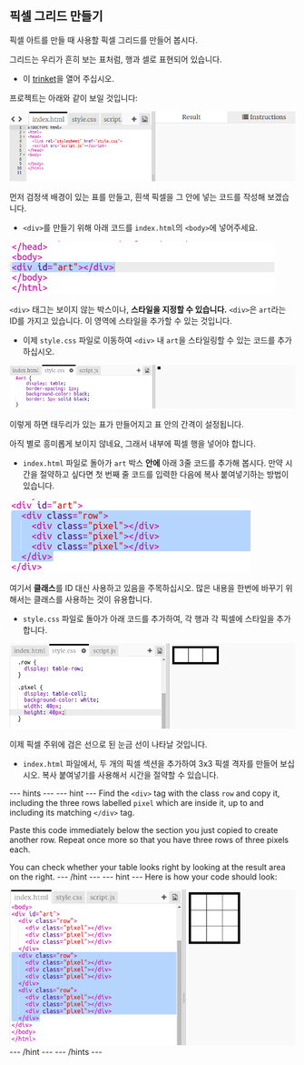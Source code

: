 ## 픽셀 그리드 만들기

픽셀 아트를 만들 때 사용할 픽셀 그리드를 만들어 봅시다.

그리드는 우리가 흔히 보는 표처럼, 행과 셀로 표현되어 있습니다.

+ 이 [trinket](http://jumpto.cc/web-pixel)을 열어 주십시오.

프로젝트는 아래와 같이 보일 것입니다:

![screenshot](images/pixel-starter.png)

먼저 검정색 배경이 있는 표를 만들고, 흰색 픽셀을 그 안에 넣는 코드를 작성해 보겠습니다.

+ `<div>`를 만들기 위해 아래 코드를 `index.html`의 `<body>`에 넣어주세요.

![screenshot](images/pixel-art-art.png)

`<div>` 태그는 보이지 않는 박스이나, **스타일을 지정할 수 있습니다.** `<div>`은 `art`라는 ID를 가지고 있습니다. 이 영역에 스타일을 추가할 수 있는 것입니다.

+ 이제 `style.css` 파일로 이동하여 `<div>` 내 `art`을 스타일링할 수 있는 코드를 추가하십시오.

![screenshot](images/pixel-art-style.png)

이렇게 하면 태두리가 있는 표가 만들어지고 표 안의 간격이 설정됩니다.

아직 별로 흥미롭게 보이지 않네요, 그래서 내부에 픽셀 행을 넣어야 합니다.

+ `index.html` 파일로 돌아가 `art` 박스 **안에** 아래 3줄 코드를 추가해 봅시다. 만약 시간을 절약하고 싶다면 첫 번째 줄 코드를 입력한 다음에 복사 붙여넣기하는 방법이 있습니다.

![screenshot](images/pixel-art-row.png)

여기서 **클래스**를 ID 대신 사용하고 있음을 주목하십시오. 많은 내용을 한번에 바꾸기 위해서는 클래스를 사용하는 것이 유용합니다.

+ `style.css` 파일로 돌아가 아래 코드를 추가하여, 각 행과 각 픽셀에 스타일을 추가합니다.

![screenshot](images/pixel-art-row-style.png)

이제 픽셀 주위에 검은 선으로 된 눈금 선이 나타날 것입니다.

+ `index.html` 파일에서, 두 개의 픽셀 섹션을 추가하여 3x3 픽셀 격자를 만들어 보십시오. 복사 붙여넣기를 사용해서 시간을 절약할 수 있습니다.

\--- hints \--- \--- hint \--- Find the `<div>` tag with the class `row` and copy it, including the three rows labelled `pixel` which are inside it, up to and including its matching `</div>` tag.

Paste this code immediately below the section you just copied to create another row. Repeat once more so that you have three rows of three pixels each.

You can check whether your table looks right by looking at the result area on the right. \--- /hint \--- \--- hint \--- Here is how your code should look:

![screenshot](images/pixel-art-grid-3.png) \--- /hint \--- \--- /hints \---